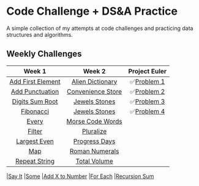 # Code Challenge + DS&A Practice

A simple collection of my attempts at code challenges and practicing data structures and algorithms.

 <!-- ✅ -->

## Weekly Challenges

|                     **Week 1**                      |                     **Week 2**                      |            **Project Euler**             |
| :-------------------------------------------------: | :-------------------------------------------------: | :--------------------------------------: |
| [Add First Element](week_1/CH-add-first-element.md) |  [Alien Dictionary](week_2/CH-alien-dictionary.md)  | ✅[Problem 1](project_euler/problem1.js) |
|   [Add Punctuation](week_1/CH-add-punctuation.md)   | [Convenience Store](week_2/CH-convenience-store.md) | ✅[Problem 2](project_euler/problem2.js) |
|   [Digits Sum Root](week_1/CH-digits-sum-root.md)   |     [Jewels Stones](week_2/CH-jewels-stones.md)     | ✅[Problem 3](project_euler/problem3.js) |
|         [Fibonacci](week_1/CH-fibonacci.md)         |     [Jewels Stones](week_2/CH-jewels-stones.md)     | ✅[Problem 4](project_euler/problem4.js) |
|             [Every](week_1/CH-every.md)             |  [Morse Code Words](week_2/CH-morse-code-words.md)  |
|            [Filter](week_1/CH-filter.md)            |         [Pluralize](week_2/CH-pluralize.md)         |
|      [Largest Even](week_1/CH-largest-even.md)      |     [Progress Days](week_2/CH-progress-days.md)     |
|               [Map](week_1/CH-map.md)               |    [Roman Numerals](week_2/CH-roman-numerals.md)    |
|     [Repeat String](week_1/CH-repeat-string.md)     |      [Total Volume](week_2/CH-total-volume.md)      |

|[Say It](week_1/CH-say-it.md)
|[Some](week_1/CH-some.md)
|[Add X to Number](week_1/DM-add-x-to-number.md)
|[For Each](week_1/DM-for-each.md)
|[Recursion Sum](week_1/DM-recursion-sum.md)
